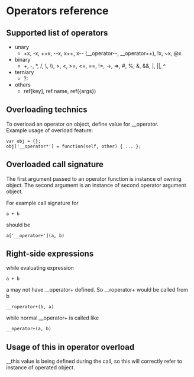 Operators reference
===================

Supported list of operators
---------------------------

* unary
  * <div>+x, -x, ++x, --x, x++, x-- (__operator--, __operator++), !x, ~x, @x</div>
* binary
  * <div>+, -, *, /, \, \\, >, <, >=, <=, ==, !=, ->, =>, #, %, &, &&, |, ||, ^</div>
* terniary
  * <div>?:</div>
* others
  * <div>ref[key], ref.name, ref({args})</div>
  
Overloading technics
--------------------

To overload an operator on object, define value for __operator<operator token>.<br>
Example usage of overload feature:
```
var obj = {};
obj['__operator*'] = function(self, other) { ... };
```

Overloaded call signature
-------------------------

The first argument passed to an operator function is instance of owning object.
The second argument is an instance of second operator argument object.

For example call signature for
```
a + b
```
should be
```
a['__operator+'](a, b)
```
  
Right-side expressions
---------------------

while evaluating expression
```
a + b
```
a may not have __operator+ defined. So __roperator+ would be called from b
```
__roperator+(b, a)
```
while normal __operator+ is called like
```
__operator+(a, b)
```

Usage of this in operator overload
----------------------------------

__this value is being defined during the call, so this will correctly refer to instance of operated object.